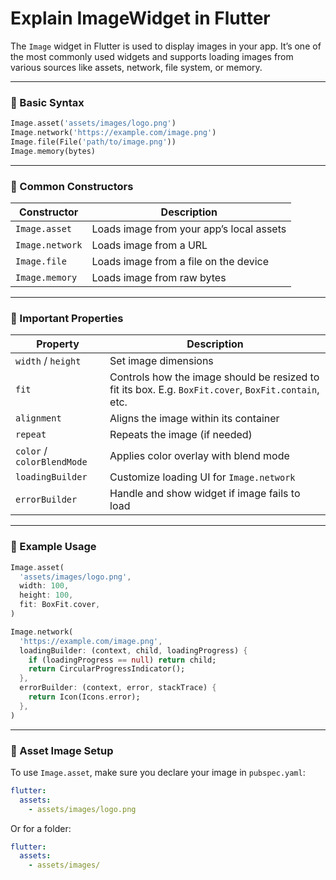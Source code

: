 # Explain ImageWidget in Flutter

The `Image` widget in Flutter is used to display images in your app. It’s one of the most commonly used widgets and supports loading images from various sources like assets, network, file system, or memory.

---

### 🔹 Basic Syntax

```dart
Image.asset('assets/images/logo.png')
Image.network('https://example.com/image.png')
Image.file(File('path/to/image.png'))
Image.memory(bytes)
```

---

### 🔹 Common Constructors

| Constructor     | Description                              |
| --------------- | ---------------------------------------- |
| `Image.asset`   | Loads image from your app’s local assets |
| `Image.network` | Loads image from a URL                   |
| `Image.file`    | Loads image from a file on the device    |
| `Image.memory`  | Loads image from raw bytes               |

---

### 🔹 Important Properties

| Property                   | Description                                                                                          |
| -------------------------- | ---------------------------------------------------------------------------------------------------- |
| `width` / `height`         | Set image dimensions                                                                                 |
| `fit`                      | Controls how the image should be resized to fit its box. E.g. `BoxFit.cover`, `BoxFit.contain`, etc. |
| `alignment`                | Aligns the image within its container                                                                |
| `repeat`                   | Repeats the image (if needed)                                                                        |
| `color` / `colorBlendMode` | Applies color overlay with blend mode                                                                |
| `loadingBuilder`           | Customize loading UI for `Image.network`                                                             |
| `errorBuilder`             | Handle and show widget if image fails to load                                                        |

---

### 🔹 Example Usage

```dart
Image.asset(
  'assets/images/logo.png',
  width: 100,
  height: 100,
  fit: BoxFit.cover,
)
```

```dart
Image.network(
  'https://example.com/image.png',
  loadingBuilder: (context, child, loadingProgress) {
    if (loadingProgress == null) return child;
    return CircularProgressIndicator();
  },
  errorBuilder: (context, error, stackTrace) {
    return Icon(Icons.error);
  },
)
```

---

### 🔹 Asset Image Setup

To use `Image.asset`, make sure you declare your image in `pubspec.yaml`:

```yaml
flutter:
  assets:
    - assets/images/logo.png
```

Or for a folder:

```yaml
flutter:
  assets:
    - assets/images/
```
